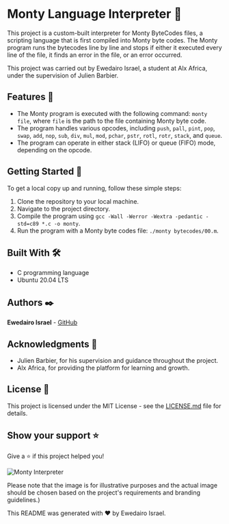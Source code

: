 # Monty Language Interpreter 🚀

This project is a custom-built interpreter for Monty ByteCodes files, a scripting language that is first compiled into Monty byte codes. The Monty program runs the bytecodes line by line and stops if either it executed every line of the file, it finds an error in the file, or an error occurred.

This project was carried out by Ewedairo Israel, a student at Alx Africa, under the supervision of Julien Barbier.

## Features 🎈

- The Monty program is executed with the following command: `monty file`, where `file` is the path to the file containing Monty byte code.
- The program handles various opcodes, including `push`, `pall`, `pint`, `pop`, `swap`, `add`, `nop`, `sub`, `div`, `mul`, `mod`, `pchar`, `pstr`, `rotl`, `rotr`, `stack`, and `queue`.
- The program can operate in either stack (LIFO) or queue (FIFO) mode, depending on the opcode.

## Getting Started 🏁

To get a local copy up and running, follow these simple steps:

1. Clone the repository to your local machine.
2. Navigate to the project directory.
3. Compile the program using `gcc -Wall -Werror -Wextra -pedantic -std=c89 *.c -o monty`.
4. Run the program with a Monty byte codes file: `./monty bytecodes/00.m`.

## Built With 🛠️

- C programming language
- Ubuntu 20.04 LTS

## Authors ✒️

**Ewedairo Israel** - [GitHub](https://github.com/Israelshecktar)

## Acknowledgments 🎁

- Julien Barbier, for his supervision and guidance throughout the project.
- Alx Africa, for providing the platform for learning and growth.

## License 📄

This project is licensed under the MIT License - see the [LICENSE.md](LICENSE.md) file for details.

## Show your support ⭐

Give a ⭐️ if this project helped you!

![Monty Interpreter](https://miro.medium.com/max/1200/1*OohqW5DGh9CQS4hLY5FXzA.png)

Please note that the image is for illustrative purposes and the actual image should be chosen based on the project's requirements and branding guidelines.)

This README was generated with ❤️ by Ewedairo Israel.
